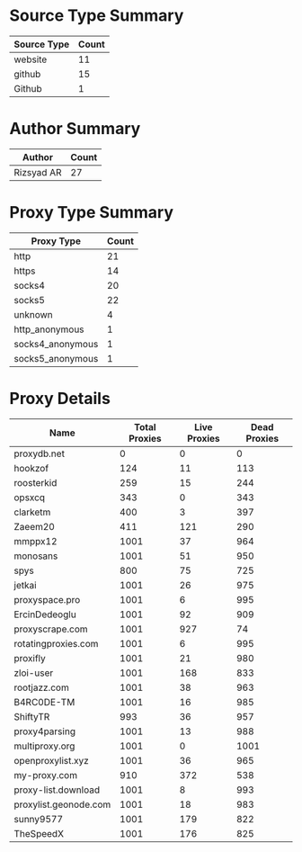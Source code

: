 # Source Type Summary

| Source Type | Count |
|-------------|-------|
| website | 11 |
| github | 15 |
| Github | 1 |


# Author Summary

| Author | Count |
|--------|-------|
| Rizsyad AR | 27 |


# Proxy Type Summary

| Proxy Type | Count |
|------------|-------|
| http | 21 |
| https | 14 |
| socks4 | 20 |
| socks5 | 22 |
| unknown | 4 |
| http_anonymous | 1 |
| socks4_anonymous | 1 |
| socks5_anonymous | 1 |


# Proxy Details

| Name | Total Proxies | Live Proxies | Dead Proxies |
|------|---------------|--------------|---------------|
| proxydb.net | 0 | 0 | 0 |
| hookzof | 124 | 11 | 113 |
| roosterkid | 259 | 15 | 244 |
| opsxcq | 343 | 0 | 343 |
| clarketm | 400 | 3 | 397 |
| Zaeem20 | 411 | 121 | 290 |
| mmppx12 | 1001 | 37 | 964 |
| monosans | 1001 | 51 | 950 |
| spys | 800 | 75 | 725 |
| jetkai | 1001 | 26 | 975 |
| proxyspace.pro | 1001 | 6 | 995 |
| ErcinDedeoglu | 1001 | 92 | 909 |
| proxyscrape.com | 1001 | 927 | 74 |
| rotatingproxies.com | 1001 | 6 | 995 |
| proxifly | 1001 | 21 | 980 |
| zloi-user | 1001 | 168 | 833 |
| rootjazz.com | 1001 | 38 | 963 |
| B4RC0DE-TM | 1001 | 16 | 985 |
| ShiftyTR | 993 | 36 | 957 |
| proxy4parsing | 1001 | 13 | 988 |
| multiproxy.org | 1001 | 0 | 1001 |
| openproxylist.xyz | 1001 | 36 | 965 |
| my-proxy.com | 910 | 372 | 538 |
| proxy-list.download | 1001 | 8 | 993 |
| proxylist.geonode.com | 1001 | 18 | 983 |
| sunny9577 | 1001 | 179 | 822 |
| TheSpeedX | 1001 | 176 | 825 |
